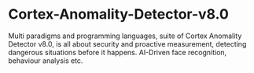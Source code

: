 # Cortex-Anomality-Detector-v8.0
Multi paradigms and programming languages, suite of Cortex Anomality Detector v8.0, is all about security and proactive measurement, detecting dangerous situations before it happens. AI-Driven face recognition, behaviour analysis etc. 
